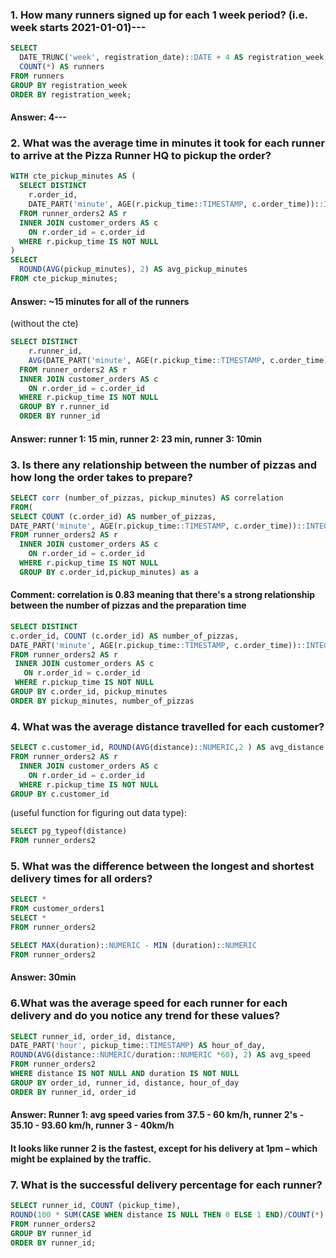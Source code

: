 

### 1. How many runners signed up for each 1 week period? (i.e. week starts 2021-01-01)---
````sql
SELECT
  DATE_TRUNC('week', registration_date)::DATE + 4 AS registration_week,
  COUNT(*) AS runners
FROM runners
GROUP BY registration_week
ORDER BY registration_week;
````

#### Answer: 4---

### 2. What was the average time in minutes it took for each runner to arrive at the Pizza Runner HQ to pickup the order?

````sql
WITH cte_pickup_minutes AS (
  SELECT DISTINCT
    r.order_id,
    DATE_PART('minute', AGE(r.pickup_time::TIMESTAMP, c.order_time))::INTEGER AS pickup_minutes
  FROM runner_orders2 AS r
  INNER JOIN customer_orders AS c
    ON r.order_id = c.order_id
  WHERE r.pickup_time IS NOT NULL
)
SELECT
  ROUND(AVG(pickup_minutes), 2) AS avg_pickup_minutes
FROM cte_pickup_minutes;
````

 #### Answer: ~15 minutes for all of the runners

(without the cte)

````sql
SELECT DISTINCT
    r.runner_id,
    AVG(DATE_PART('minute', AGE(r.pickup_time::TIMESTAMP, c.order_time)))::INTEGER AS pickup_minutes
  FROM runner_orders2 AS r
  INNER JOIN customer_orders AS c
    ON r.order_id = c.order_id
  WHERE r.pickup_time IS NOT NULL
  GROUP BY r.runner_id
  ORDER BY runner_id
````
#### Answer: runner 1: 15 min, runner 2: 23 min, runner 3: 10min

### 3. Is there any relationship between the number of pizzas and how long the order takes to prepare?

````sql
SELECT corr (number_of_pizzas, pickup_minutes) AS correlation
FROM(
SELECT COUNT (c.order_id) AS number_of_pizzas,
DATE_PART('minute', AGE(r.pickup_time::TIMESTAMP, c.order_time))::INTEGER AS pickup_minutes
FROM runner_orders2 AS r
  INNER JOIN customer_orders AS c
    ON r.order_id = c.order_id
  WHERE r.pickup_time IS NOT NULL
  GROUP BY c.order_id,pickup_minutes) as a
````
#### Comment: correlation is 0.83 meaning that there's a strong relationship between the number of pizzas and the preparation time

 ````sql 
SELECT DISTINCT
c.order_id, COUNT (c.order_id) AS number_of_pizzas,
DATE_PART('minute', AGE(r.pickup_time::TIMESTAMP, c.order_time))::INTEGER AS pickup_minutes
FROM runner_orders2 AS r
  INNER JOIN customer_orders AS c
    ON r.order_id = c.order_id
  WHERE r.pickup_time IS NOT NULL
GROUP BY c.order_id, pickup_minutes
ORDER BY pickup_minutes, number_of_pizzas
````

### 4. What was the average distance travelled for each customer?

````sql
SELECT c.customer_id, ROUND(AVG(distance)::NUMERIC,2 ) AS avg_distance
FROM runner_orders2 AS r
  INNER JOIN customer_orders AS c
    ON r.order_id = c.order_id
  WHERE r.pickup_time IS NOT NULL
GROUP BY c.customer_id
````
(useful function for figuring out data type):

````sql
SELECT pg_typeof(distance)
FROM runner_orders2
````

### 5. What was the difference between the longest and shortest delivery times for all orders?

````sql
SELECT *
FROM customer_orders1
SELECT *
FROM runner_orders2

SELECT MAX(duration)::NUMERIC - MIN (duration)::NUMERIC
FROM runner_orders2
````

#### Answer: 30min


### 6.What was the average speed for each runner for each delivery and do you notice any trend for these values?

````sql
SELECT runner_id, order_id, distance, 
DATE_PART('hour', pickup_time::TIMESTAMP) AS hour_of_day,
ROUND(AVG(distance::NUMERIC/duration::NUMERIC *60), 2) AS avg_speed
FROM runner_orders2
WHERE distance IS NOT NULL AND duration IS NOT NULL
GROUP BY order_id, runner_id, distance, hour_of_day
ORDER BY runner_id, order_id
````

#### Answer: Runner 1: avg speed varies from 37.5 - 60 km/h, runner 2's - 35.10 - 93.60 km/h, runner 3 - 40km/h
#### It looks like runner 2 is the fastest, except for his delivery at 1pm – which might be explained by the traffic. 

### 7. What is the successful delivery percentage for each runner?

````sql
SELECT runner_id, COUNT (pickup_time), 
ROUND(100 * SUM(CASE WHEN distance IS NULL THEN 0 ELSE 1 END)/COUNT(*), 0) AS deliveries
FROM runner_orders2
GROUP BY runner_id
ORDER BY runner_id;
````

